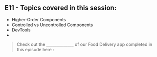 ## E11 - Topics covered in this session:

- Higher-Order Components
- Controlled vs Uncontrolled Components
- DevTools
- 

>  Check out the ______________ of our Food Delivery app completed in this episode here : 
